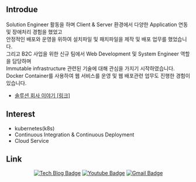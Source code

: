## Introdue

Solution Engineer 활동을 하며 Client & Server 환경에서 다양한 Application 연동 및 장애처리 경험을 했었고  
안정적인 배포와 운영을 위하여 설치파일 및 패치파일을 제작 및 배포 업무를 했었습니다.  
그리고 B2C 사업을 위한 신규 팀에서 Web Development 및 System Engineer 역할을 담당하며  
Immutable infrastructure 관련된 기술에 대해 관심을 가지기 시작하였습니다.  
Docker Container를 사용하여 웹 서비스를 운영 및 웹 배포관련 업무도 진행한 경험이 있습니다.

- [솔루션 회사 이야기 [링크]](https://defact0.github.io/2021soultion/)

## Interest

- kubernetes(k8s)
- Continuous Integration & Continuous Deployment
- Cloud Service


## Link
<div style="text-align: center">
<a href="https://defact0.github.io/" target="_blank"><img src="http://img.shields.io/badge/-Tech%20blog-black?style=flat-square&logo=github&link=https://defact0.github.io/" alt="Tech Blog Badge"></a>
<a href="https://www.youtube.com/channel/UC8tVS4m1nH7CkgM7obp0luQ" target="_blank"><img src="https://img.shields.io/badge/Youtube-ff0000?style=flat-square&logo=youtube&link=https://www.youtube.com/channel/UC8tVS4m1nH7CkgM7obp0luQ" alt="Youtube Badge"></a>
<a href="mailto:jdlee.geek@gmail.com" target="_blank"><img src="https://img.shields.io/badge/-Gmail-d14836?style=flat-square&logo=Gmail&logoColor=white&link=mailto:jdlee.geek@gmail.com" alt="Gmail Badge"></a>
</div>


